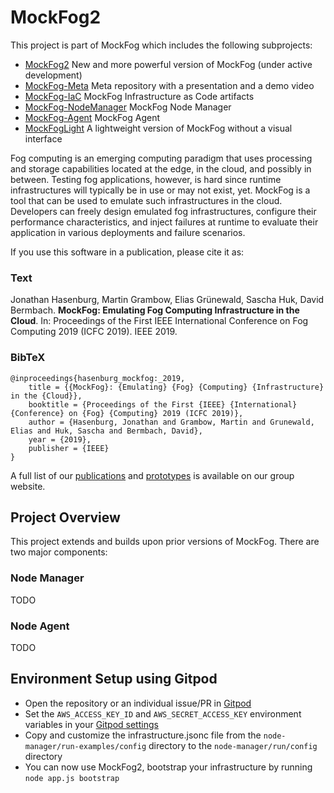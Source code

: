 # MockFog2

This project is part of MockFog which includes the following subprojects:
* [MockFog2](https://github.com/MoeweX/MockFog2/) New and more powerful version of MockFog (under active development)
* [MockFog-Meta](https://github.com/OpenFogStack/MockFog-Meta) Meta repository with a presentation and a demo video
* [MockFog-IaC](https://github.com/OpenFogStack/MockFog-IaC) MockFog Infrastructure as Code artifacts
* [MockFog-NodeManager](https://github.com/OpenFogStack/MockFog-NodeManager) MockFog Node Manager
* [MockFog-Agent](https://github.com/OpenFogStack/MockFog-Agent) MockFog Agent
* [MockFogLight](https://github.com/OpenFogStack/MockFogLight) A lightweight version of MockFog without a visual interface

Fog computing is an emerging computing paradigm that uses processing and storage capabilities located at the edge, in the cloud, and possibly in between. Testing fog applications, however, is hard since runtime infrastructures will typically be in use or may not exist, yet.
MockFog is a tool that can be used to emulate such infrastructures in the cloud. Developers can freely design emulated fog infrastructures, configure their performance characteristics, and inject failures at runtime to evaluate their application in various deployments and failure scenarios.

If you use this software in a publication, please cite it as:

### Text
Jonathan Hasenburg, Martin Grambow, Elias Grünewald, Sascha Huk, David Bermbach. **MockFog: Emulating Fog Computing Infrastructure in the Cloud**. In: Proceedings of the First IEEE International Conference on Fog Computing 2019 (ICFC 2019). IEEE 2019.

### BibTeX
```
@inproceedings{hasenburg_mockfog:_2019,
	title = {{MockFog}: {Emulating} {Fog} {Computing} {Infrastructure} in the {Cloud}},
	booktitle = {Proceedings of the First {IEEE} {International} {Conference} on {Fog} {Computing} 2019 (ICFC 2019)},
	author = {Hasenburg, Jonathan and Grambow, Martin and Grunewald, Elias and Huk, Sascha and Bermbach, David},
	year = {2019},
	publisher = {IEEE}
}
```

A full list of our [publications](https://www.mcc.tu-berlin.de/menue/forschung/publikationen/parameter/en/) and [prototypes](https://www.mcc.tu-berlin.de/menue/forschung/prototypes/parameter/en/) is available on our group website.

## Project Overview

This project extends and builds upon prior versions of MockFog.
There are two major components:

### Node Manager
TODO

### Node Agent
TODO

## Environment Setup using Gitpod
- Open the repository or an individual issue/PR in [Gitpod](https://www.gitpod.io/docs/getting-started/)
- Set the `AWS_ACCESS_KEY_ID` and `AWS_SECRET_ACCESS_KEY` environment variables in your [Gitpod settings](https://www.gitpod.io/docs/environment-variables/)
- Copy and customize the infrastructure.jsonc file from the `node-manager/run-examples/config` directory to the `node-manager/run/config` directory
- You can now use MockFog2, bootstrap your infrastructure by running `node app.js bootstrap`
